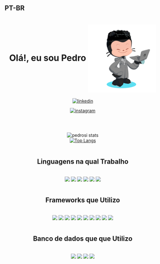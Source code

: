 ## **PT-BR**
<h1 style="border-bottom: none" align="center"> Olá!, eu sou <strong style="border-bottom: none">Pedro</strong> <img align="center" src="./octocat-1674769736411.png" width="220" ></h1>
<div   align="center">

[![linkedin](https://img.shields.io/badge/LinkedIn-0077B5?style=for-the-badge&logo=linkedin&logoColor=white) ](https://www.linkedin.com/in/pedrosi/) 

[![instagram](https://img.shields.io/badge/Instagram-E4405F?style=for-the-badge&logo=instagram&logoColor=white)](https://www.instagram.com/_pedro.si/)

</div>
<div align="center" >
</br></br>

![pedrosi stats](https://github-readme-stats.vercel.app/api?username=PedroSousa&show_icons=true&theme=transparent)</br>
[![Top Langs](https://github-readme-stats.vercel.app/api/top-langs/?username=PSousaDev )](https://github.com/anuraghazra/github-readme-stats)
</br></br>
<h2 align="center"><strong style="border-bottom: none">Linguagens na qual Trabalho</strong></h2></br>
<div style="display:inline-block">
<img align="center" src="https://img.shields.io/badge/css3-%231572B6.svg?style=for-the-badge&logo=css3&logoColor=white" width="60" height="">
<img align="center" src="https://img.shields.io/badge/markdown-%23000000.svg?style=for-the-badge&logo=markdown&logoColor=white"width="110" height="" >
<img align="center" src="https://img.shields.io/badge/Python-3776AB.svg?style=for-the-badge&logo=Python&logoColor=white"
width="80">
<img align="center" src="https://img.shields.io/badge/typescript-%23007ACC.svg?style=for-the-badge&logo=typescript&logoColor=white"
width="110" height="">
<img align="center" src="https://img.shields.io/badge/JavaScript-F7DF1E.svg?style=for-the-badge&logo=JavaScript&logoColor=black"
width="110" height="">
<img align="center" src="https://img.shields.io/badge/Git-E34F26?style=for-the-badge&logo=git&logoColor=white"
width="70" height="">
</br></br>
</div>

<h2 align="center"><strong style="border-bottom: none">Frameworks que Utilizo</strong></h2>
<div style="display:inline-block" align="center">
</br>
<img align="center" src="https://img.shields.io/badge/express.js-%23404d59.svg?style=for-the-badge&logo=express&logoColor=%2361DAFB">
<img align="center" src="https://img.shields.io/badge/react-%2320232a.svg?style=for-the-badge&logo=react&logoColor=%2361DAFB">
<img align="center" src="https://img.shields.io/badge/react_native-%2320232a.svg?style=for-the-badge&logo=react&logoColor=%2361DAFB">
<img align="center" src="https://img.shields.io/badge/styled--components-DB7093?style=for-the-badge&logo=styled-components&logoColor=white">
<img align="center" src="https://img.shields.io/badge/Next-black?style=for-the-badge&logo=next.js&logoColor=white">
<img align="center" src="https://img.shields.io/badge/NestJS-E0234E.svg?style=for-the-badge&logo=NestJS&logoColor=white">
<img align="center" src="https://img.shields.io/badge/node.js-6DA55F?style=for-the-badge&logo=node.js&logoColor=white">
<img align="center" src="https://img.shields.io/badge/vite-%23646CFF.svg?style=for-the-badge&logo=vite&logoColor=white">
<img align="center" src="https://img.shields.io/badge/Flask-000000?style=for-the-badge&logo=flask&logoColor=white">
<img align="center" src="https://img.shields.io/badge/Redux-593D88?style=for-the-badge&logo=redux&logoColor=white">
</br>
</br>
</div>

<h2 align="center"><strong style="border-bottom: none">Banco de dados que que Utilizo</strong></h2>
</br>
<div align="center" margin> 
<img align="center" src="https://img.shields.io/badge/MySQL-4479A1.svg?style=for-the-badge&logo=MySQL&logoColor=white"
width="80" height="">
<img align="center" src="https://img.shields.io/badge/MongoDB-47A248.svg?style=for-the-badge&logo=MongoDB&logoColor=white"
width="90" height="">
<img align="center" src="https://img.shields.io/badge/MariaDB-003545.svg?style=for-the-badge&logo=MariaDB&logoColor=white"
width="90" height="">
<img align="center" src="https://img.shields.io/badge/PostgreSQL-4169E1.svg?style=for-the-badge&logo=PostgreSQL&logoColor=white"
width="90" height="">
</div>



</div>

